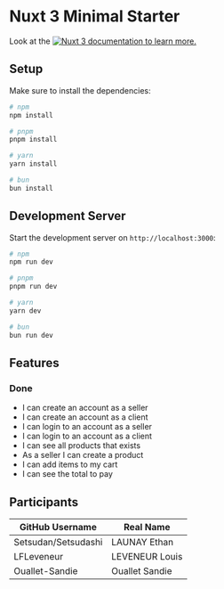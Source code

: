 # Nuxt 3 Minimal Starter

Look at the [![Nuxt 3 documentation]([https://nuxt.com/docs/getting-started/introduction](https://api.iconify.design/devicon:firebase.svg)) to learn more.](https://api.iconify.design/devicon:firebase.svg)

## Setup

Make sure to install the dependencies:

```bash
# npm
npm install

# pnpm
pnpm install

# yarn
yarn install

# bun
bun install
```

## Development Server

Start the development server on `http://localhost:3000`:

```bash
# npm
npm run dev

# pnpm
pnpm run dev

# yarn
yarn dev

# bun
bun run dev
```

## Features

### Done

- I can create an account as a seller
- I can create an account as a client
- I can login to an account as a seller
- I can login to an account as a client
- I can see all products that exists
- As a seller I can create a product
- I can add items to my cart
- I can see the total to pay

## Participants

| GitHub Username | Real Name        |
|-----------------|-----------------|
| Setsudan/Setsudashi         | LAUNAY Ethan|
| LFLeveneur       | LEVENEUR Louis     |
| Ouallet-Sandie      | Ouallet Sandie     |

